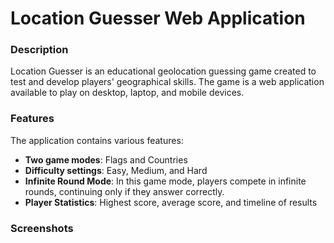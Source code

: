 # Location Guesser Web Application
### Description
Location Guesser is an educational geolocation guessing game created to test and develop players' geographical skills. The game is a web application available to play on desktop, laptop, and mobile devices.

### Features
The application contains various features:

- **Two game modes**: Flags and Countries
- **Difficulty settings**: Easy, Medium, and Hard
- **Infinite Round Mode**: In this game mode, players compete in infinite rounds, continuing only if they answer correctly.
- **Player Statistics**: Highest score, average score, and timeline of results

### Screenshots 

